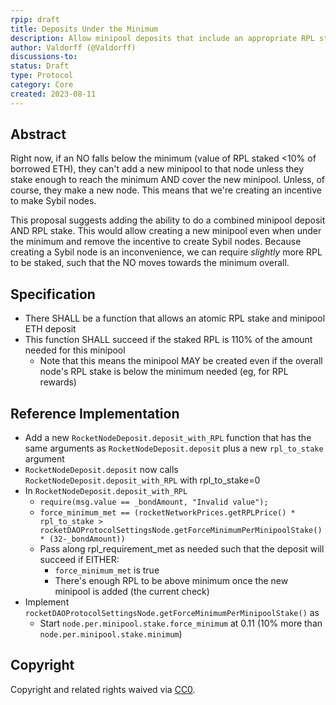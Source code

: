 ```yaml
---
rpip: draft
title: Deposits Under the Minimum
description: Allow minipool deposits that include an appropriate RPL stake, even when under the "minimum" RPL threshold 
author: Valdorff (@Valdorff)
discussions-to: 
status: Draft
type: Protocol
category: Core
created: 2023-08-11
---
```


## Abstract

Right now, if an NO falls below the minimum (value of RPL staked <10% of borrowed ETH), they can't 
add a new minipool to that node unless they stake enough to reach the minimum AND cover the new
minipool. Unless, of course, they make a new node. This means that we're creating an incentive to
make Sybil nodes.

This proposal suggests adding the ability to do a combined minipool deposit AND RPL stake. This
would allow creating a new minipool even when under the minimum and remove the incentive to create
Sybil nodes. Because creating a Sybil node is an inconvenience, we can require _slightly_ more RPL
to be staked, such that the NO moves towards the minimum overall.

## Specification

- There SHALL be a function that allows an atomic RPL stake and minipool ETH deposit
- This function SHALL succeed if the staked RPL is 110% of the amount needed for this minipool
  - Note that this means the minipool MAY be created even if the overall node's RPL stake is below
    the minimum needed (eg, for RPL rewards) 

## Reference Implementation

- Add a new `RocketNodeDeposit.deposit_with_RPL` function that has the same arguments as
  `RocketNodeDeposit.deposit` plus a new `rpl_to_stake` argument 
- `RocketNodeDeposit.deposit` now calls `RocketNodeDeposit.deposit_with_RPL` with rpl_to_stake=0
- In `RocketNodeDeposit.deposit_with_RPL`
  - `require(msg.value == _bondAmount, "Invalid value");`
  - `force_minimum_met == (rocketNetworkPrices.getRPLPrice() * rpl_to_stake > rocketDAOProtocolSettingsNode.getForceMinimumPerMinipoolStake() * (32-_bondAmount))`
  - Pass along rpl_requirement_met as needed such that the deposit will succeed if EITHER:
    - `force_minimum_met` is true
    - There's enough RPL to be above minimum once the new minipool is added (the current check)
- Implement `rocketDAOProtocolSettingsNode.getForceMinimumPerMinipoolStake()` as
  - Start `node.per.minipool.stake.force_minimum` at 0.11 (10% more than `node.per.minipool.stake.minimum`)

## Copyright

Copyright and related rights waived via [CC0](https://creativecommons.org/publicdomain/zero/1.0/).
